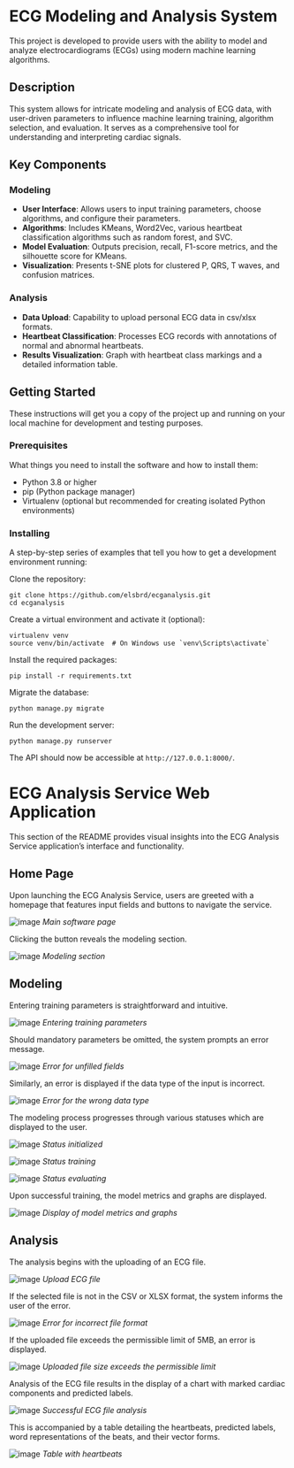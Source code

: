 # ECG Modeling and Analysis System

This project is developed to provide users with the ability to model and analyze electrocardiograms (ECGs) using modern machine learning algorithms.

## Description
This system allows for intricate modeling and analysis of ECG data, with user-driven parameters to influence machine learning training, algorithm selection, and evaluation. It serves as a comprehensive tool for understanding and interpreting cardiac signals.

## Key Components

### Modeling

- **User Interface**: Allows users to input training parameters, choose algorithms, and configure their parameters.
- **Algorithms**: Includes KMeans, Word2Vec, various heartbeat classification algorithms such as random forest, and SVC.
- **Model Evaluation**: Outputs precision, recall, F1-score metrics, and the silhouette score for KMeans.
- **Visualization**: Presents t-SNE plots for clustered P, QRS, T waves, and confusion matrices.

### Analysis

- **Data Upload**: Capability to upload personal ECG data in csv/xlsx formats.
- **Heartbeat Classification**: Processes ECG records with annotations of normal and abnormal heartbeats.
- **Results Visualization**: Graph with heartbeat class markings and a detailed information table.

## Getting Started

These instructions will get you a copy of the project up and running on your local machine for development and testing purposes.

### Prerequisites

What things you need to install the software and how to install them:

- Python 3.8 or higher
- pip (Python package manager)
- Virtualenv (optional but recommended for creating isolated Python environments)

### Installing

A step-by-step series of examples that tell you how to get a development environment running:

Clone the repository:
```
git clone https://github.com/elsbrd/ecganalysis.git
cd ecganalysis
```

Create a virtual environment and activate it (optional):
```
virtualenv venv
source venv/bin/activate  # On Windows use `venv\Scripts\activate`
```

Install the required packages:
```
pip install -r requirements.txt
```

Migrate the database:
```
python manage.py migrate
```

Run the development server:
```
python manage.py runserver
```

The API should now be accessible at `http://127.0.0.1:8000/`.

# ECG Analysis Service Web Application

This section of the README provides visual insights into the ECG Analysis Service application’s interface and functionality.

## Home Page

Upon launching the ECG Analysis Service, users are greeted with a homepage that features input fields and buttons to navigate the service.

![image](https://github.com/elsbrd/ecganalysis/assets/56909624/dc4cb50e-a2f7-4ed3-8860-85eafcec3645)
*Main software page*

Clicking the button reveals the modeling section.

![image](https://github.com/elsbrd/ecganalysis/assets/56909624/17fa1608-04f6-4bdb-98b8-a60344d09270)
*Modeling section*

## Modeling

Entering training parameters is straightforward and intuitive.

![image](https://github.com/elsbrd/ecganalysis/assets/56909624/3a2492a0-5762-4165-b97a-be109fd03e5a)
*Entering training parameters*

Should mandatory parameters be omitted, the system prompts an error message.

![image](https://github.com/elsbrd/ecganalysis/assets/56909624/6faf3fd2-0d00-4f80-bc3e-37a6c09ba2fc)
*Error for unfilled fields*

Similarly, an error is displayed if the data type of the input is incorrect.

![image](https://github.com/elsbrd/ecganalysis/assets/56909624/7a0d6f91-29c0-45c6-a908-c0a6d89f0e9a)
*Error for the wrong data type*

The modeling process progresses through various statuses which are displayed to the user.

![image](https://github.com/elsbrd/ecganalysis/assets/56909624/7e550b00-5d54-4a89-8fad-6c74f0329e27)
*Status initialized*

![image](https://github.com/elsbrd/ecganalysis/assets/56909624/fe78ac38-bcbd-4065-a328-af98566e5de3)
*Status training*

![image](https://github.com/elsbrd/ecganalysis/assets/56909624/38993186-cc8c-46b0-8025-b995b1cde8b4)
*Status evaluating*

Upon successful training, the model metrics and graphs are displayed.

![image](https://github.com/elsbrd/ecganalysis/assets/56909624/74f569c2-55df-41c0-9386-931c75073819)
*Display of model metrics and graphs*

## Analysis

The analysis begins with the uploading of an ECG file.

![image](https://github.com/elsbrd/ecganalysis/assets/56909624/2100361f-b5b8-4db1-a83e-bb6f296b051a)
*Upload ECG file*

If the selected file is not in the CSV or XLSX format, the system informs the user of the error.

![image](https://github.com/elsbrd/ecganalysis/assets/56909624/8d676675-f95a-4d6e-8cd6-05572ba7a2f2)
*Error for incorrect file format*

If the uploaded file exceeds the permissible limit of 5MB, an error is displayed.

![image](https://github.com/elsbrd/ecganalysis/assets/56909624/cd037f0d-182a-4597-8106-5796a58471b2)
*Uploaded file size exceeds the permissible limit*

Analysis of the ECG file results in the display of a chart with marked cardiac components and predicted labels.

![image](https://github.com/elsbrd/ecganalysis/assets/56909624/64692dc5-60de-416a-aaac-093d7f3d0172)
*Successful ECG file analysis*

This is accompanied by a table detailing the heartbeats, predicted labels, word representations of the beats, and their vector forms.

![image](https://github.com/elsbrd/ecganalysis/assets/56909624/43c7c738-0aea-44a3-afa2-60061dec5271)
*Table with heartbeats*
